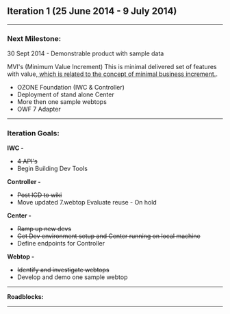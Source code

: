 ## Iteration 1 (25 June 2014 - 9 July 2014)

***

### Next Milestone:
30 Sept 2014 - Demonstrable product with sample data

MVI's (Minimum Value Increment) This is minimal delivered set of features with value[, which is related to the concept of minimal business increment.](http://www.netobjectives.com/minimal-business-increment).
* OZONE Foundation (IWC & Controller)
* Deployment of stand alone Center
* More then one sample webtops
* OWF 7 Adapter

***

### Iteration Goals:
**IWC -**
* ~~4 API's~~
* Begin Building Dev Tools 

**Controller -**
* ~~Post ICD to wiki~~
* Move updated 7.webtop Evaluate reuse - On hold

**Center -**
* ~~Ramp up new devs~~
* ~~Get Dev environment setup and Center running on local machine~~
* Define endpoints for Controller

**Webtop -**
* ~~Identify and investigate webtops~~
* Develop and demo one sample webtop


***

**Roadblocks:**

***
